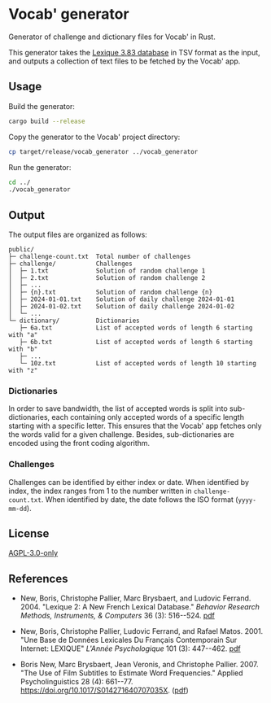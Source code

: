 # Vocab' generator

Generator of challenge and dictionary files for Vocab' in Rust.

This generator takes the [Lexique 3.83 database](http://www.lexique.org/) in TSV format as the input, and outputs a collection of text files to be fetched by the Vocab' app.

## Usage

Build the generator:

```bash
cargo build --release
```

Copy the generator to the Vocab' project directory:

```bash
cp target/release/vocab_generator ../vocab_generator
```

Run the generator:

```bash
cd ../
./vocab_generator
```

## Output

The output files are organized as follows:

```
public/
├─ challenge-count.txt  Total number of challenges
├─ challenge/           Challenges
│  ├─ 1.txt             Solution of random challenge 1
│  ├─ 2.txt             Solution of random challenge 2
│  ├─ ...
│  ├─ {n}.txt           Solution of random challenge {n}
│  ├─ 2024-01-01.txt    Solution of daily challenge 2024-01-01
│  ├─ 2024-01-02.txt    Solution of daily challenge 2024-01-02
│  └─ ...
└─ dictionary/          Dictionaries
   ├─ 6a.txt            List of accepted words of length 6 starting with "a"
   ├─ 6b.txt            List of accepted words of length 6 starting with "b"
   ├─ ...
   └─ 10z.txt           List of accepted words of length 10 starting with "z"
```

### Dictionaries

In order to save bandwidth, the list of accepted words is split into sub-dictionaries, each containing only accepted words of a specific length starting with a specific letter.
This ensures that the Vocab' app fetches only the words valid for a given challenge.
Besides, sub-dictionaries are encoded using the front coding algorithm.

### Challenges

Challenges can be identified by either index or date.
When identified by index, the index ranges from 1 to the number written in `challenge-count.txt`.
When identified by date, the date follows the ISO format (`yyyy-mm-dd`).

## License

[AGPL-3.0-only](https://www.gnu.org/licenses/agpl-3.0.html)

## References

- New, Boris, Christophe Pallier, Marc Brysbaert, and Ludovic
  Ferrand. 2004. "Lexique 2: A New French Lexical Database." _Behavior
  Research Methods, Instruments, & Computers_ 36 (3): 516--524.
  [pdf](New%20et%20al.%20-%202004%20-%20Lexique%202%20A%20new%20French%20lexical%20database.pdf)

- New, Boris, Christophe Pallier, Ludovic Ferrand, and Rafael
  Matos. 2001. "Une Base de Données Lexicales Du Français Contemporain
  Sur Internet: LEXIQUE" _L'Année Psychologique_ 101 (3): 447--462.
  [pdf](New%20et%20al.%20-%202001%20-%20Une%20base%20de%20données%20lexicales%20du%20français%20contempo.pdf)

- Boris New, Marc Brysbaert, Jean Veronis, and Christophe
  Pallier. 2007. "The Use of Film Subtitles to Estimate Word
  Frequencies." Applied Psycholinguistics 28 (4): 661--77.
  https://doi.org/10.1017/S014271640707035X.
  ([pdf](New.Brysbaert.Veronis.Pallier.2007.APU.pdf))
